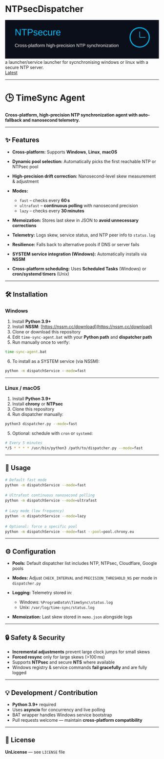 # NTPsecDispatcher
<img src="images/hero_image.svg" alt="NTPsecure Hero" width="800">
a launcher/service launcher for sycnchronising windows or linux with a secure NTP server.


<div class="flex-1">
    <a href="/CosmicIndustries/NTPsecDispatcher/releases/latest">
        <span>Latest</span>
    </a>
</div>

---

# 🕒 TimeSync Agent

**Cross-platform, high-precision NTP synchronization agent with auto-fallback and nanosecond telemetry.**

---

## ✨ Features

* **Cross-platform:** Supports **Windows**, **Linux**, **macOS**
* **Dynamic pool selection:** Automatically picks the first reachable NTP or NTPsec pool
* **High-precision drift correction:** Nanosecond-level skew measurement & adjustment
* **Modes:**

  * `fast` – checks every **60 s**
  * `ultrafast` – **continuous polling** with nanosecond precision
  * `lazy` – checks every **30 minutes**
* **Memoization:** Stores last skew in JSON to **avoid unnecessary corrections**
* **Telemetry:** Logs skew, service status, and NTP peer info to `status.log`
* **Resilience:** Falls back to alternative pools if DNS or server fails
* **SYSTEM service integration (Windows):** Automatically installs via **NSSM**
* **Cross-platform scheduling:** Uses **Scheduled Tasks** (Windows) or **cron/systemd timers** (Unix)

---

## 🛠️ Installation

### Windows

1. Install **Python 3.9+**
2. Install **NSSM**: [https://nssm.cc/download](https://nssm.cc/download)
3. Clone or download this repository
4. Edit `time-sync-agent.bat` with your **Python path** and **dispatcher path**
5. Run manually once to verify:

```bat
time-sync-agent.bat
```

6. To install as a SYSTEM service (via NSSM):

```bat
python -m dispatchService --mode=fast
```

---

### Linux / macOS

1. Install **Python 3.9+**
2. Install **chrony** or **NTPsec**
3. Clone this repository
4. Run dispatcher manually:

```bash
python3 dispatcher.py --mode=fast
```

5. Optional: schedule with `cron` or `systemd`:

```bash
# Every 5 minutes
*/5 * * * * /usr/bin/python3 /path/to/dispatcher.py --mode=fast
```

---

## 🚀 Usage

```bash
# Default fast mode
python -m dispatchService --mode=fast

# Ultrafast continuous nanosecond polling
python -m dispatchService --mode=ultrafast

# Lazy mode (low frequency)
python -m dispatchService --mode=lazy

# Optional: force a specific pool
python -m dispatchService --mode=fast --pool=pool.chrony.eu
```

---

## ⚙️ Configuration

* **Pools:** Default dispatcher list includes NTP, NTPsec, Cloudflare, Google pools
* **Modes:** Adjust `CHECK_INTERVAL` and `PRECISION_THRESHOLD_NS` per mode in `dispatcher.py`
* **Logging:** Telemetry stored in:

  * Windows: `%ProgramData%\TimeSync\status.log`
  * Unix: `/var/log/time-sync/status.log`
* **Memoization:** Last skew stored in `memo.json` alongside logs

---

## 🔒 Safety & Security

* **Incremental adjustments** prevent large clock jumps for small skews
* **Forced resync** only for large skews (>100 ms)
* Supports **NTPsec** and secure **NTS** where available
* Windows registry & service commands **fail gracefully** and are fully logged

---

## 💡 Development / Contribution

* **Python 3.9+** required
* Uses **asyncio** for concurrency and live polling
* BAT wrapper handles Windows service bootstrap
* Pull requests welcome — maintain **cross-platform compatibility**

---

## 📄 License

**UnLicense** — see `LICENSE` file
